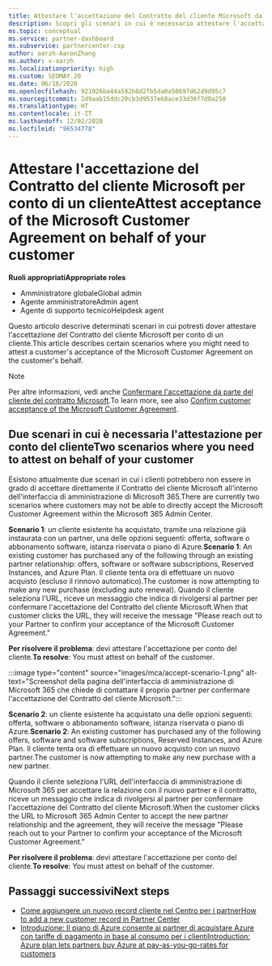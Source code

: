 ```yaml
---
title: Attestare l'accettazione del Contratto del cliente Microsoft da parte di un cliente
description: Scopri gli scenari in cui è necessario attestare l'accettazione del Contratto del cliente Microsoft per conto di un cliente.
ms.topic: conceptual
ms.service: partner-dashboard
ms.subservice: partnercenter-csp
author: aarzh-AaronZhang
ms.author: v-aarzh
ms.localizationpriority: high
ms.custom: SEOMAY.20
ms.date: 06/16/2020
ms.openlocfilehash: 921926ba44a592b8d2fb5da0a50697d62d9d95c7
ms.sourcegitcommit: 2d9aab15ddc20cb3d9537e68ace33d36f7d8a250
ms.translationtype: HT
ms.contentlocale: it-IT
ms.lasthandoff: 12/02/2020
ms.locfileid: "96534778"
---
```

# <a name="attest-acceptance-of-the-microsoft-customer-agreement-on-behalf-of-your-customer"></a><span data-ttu-id="e178e-103">Attestare l'accettazione del Contratto del cliente Microsoft per conto di un cliente</span><span class="sxs-lookup"><span data-stu-id="e178e-103">Attest acceptance of the Microsoft Customer Agreement on behalf of your customer</span></span>


<span data-ttu-id="e178e-104">**Ruoli appropriati**</span><span class="sxs-lookup"><span data-stu-id="e178e-104">**Appropriate roles**</span></span>

- <span data-ttu-id="e178e-105">Amministratore globale</span><span class="sxs-lookup"><span data-stu-id="e178e-105">Global admin</span></span>
- <span data-ttu-id="e178e-106">Agente amministratore</span><span class="sxs-lookup"><span data-stu-id="e178e-106">Admin agent</span></span>
- <span data-ttu-id="e178e-107">Agente di supporto tecnico</span><span class="sxs-lookup"><span data-stu-id="e178e-107">Helpdesk agent</span></span>

<span data-ttu-id="e178e-108">Questo articolo descrive determinati scenari in cui potresti dover attestare l'accettazione del Contratto del cliente Microsoft per conto di un cliente.</span><span class="sxs-lookup"><span data-stu-id="e178e-108">This article describes certain scenarios where you might need to attest a customer's acceptance of the Microsoft Customer Agreement on the customer's behalf.</span></span>

>[!NOTE]
><span data-ttu-id="e178e-109">Per altre informazioni, vedi anche [Confermare l'accettazione da parte del cliente del contratto Microsoft](confirm-customer-agreement.md).</span><span class="sxs-lookup"><span data-stu-id="e178e-109">To learn more, see also [Confirm customer acceptance of the Microsoft Customer Agreement](confirm-customer-agreement.md).</span></span>

## <a name="two-scenarios-where-you-need-to-attest-on-behalf-of-your-customer"></a><span data-ttu-id="e178e-110">Due scenari in cui è necessaria l'attestazione per conto del cliente</span><span class="sxs-lookup"><span data-stu-id="e178e-110">Two scenarios where you need to attest on behalf of your customer</span></span>

<span data-ttu-id="e178e-111">Esistono attualmente due scenari in cui i clienti potrebbero non essere in grado di accettare direttamente il Contratto del cliente Microsoft all'interno dell'interfaccia di amministrazione di Microsoft 365.</span><span class="sxs-lookup"><span data-stu-id="e178e-111">There are currently two scenarios where customers may not be able to directly accept the Microsoft Customer Agreement within the Microsoft 365 Admin Center.</span></span>

<span data-ttu-id="e178e-112">**Scenario 1**: un cliente esistente ha acquistato, tramite una relazione già instaurata con un partner, una delle opzioni seguenti: offerta, software o abbonamento software, istanza riservata o piano di Azure.</span><span class="sxs-lookup"><span data-stu-id="e178e-112">**Scenario 1**: An existing customer has purchased any of the following through an existing partner relationship: offers, software or software subscriptions, Reserved Instances, and Azure Plan.</span></span> <span data-ttu-id="e178e-113">Il cliente tenta ora di effettuare un nuovo acquisto (escluso il rinnovo automatico).</span><span class="sxs-lookup"><span data-stu-id="e178e-113">The customer is now attempting to make any new purchase (excluding auto renewal).</span></span> <span data-ttu-id="e178e-114">Quando il cliente seleziona l'URL, riceve un messaggio che indica di rivolgersi al partner per confermare l'accettazione del Contratto del cliente Microsoft.</span><span class="sxs-lookup"><span data-stu-id="e178e-114">When that customer clicks the URL, they will receive the message "Please reach out to your Partner to confirm your acceptance of the Microsoft Customer Agreement."</span></span>  

<span data-ttu-id="e178e-115">**Per risolvere il problema**: devi attestare l'accettazione per conto del cliente.</span><span class="sxs-lookup"><span data-stu-id="e178e-115">**To resolve**: You must attest on behalf of the customer.</span></span>

:::image type="content" source="images/mca/accept-scenario-1.png" alt-text="Screenshot della pagina dell'interfaccia di amministrazione di Microsoft 365 che chiede di contattare il proprio partner per confermare l'accettazione del Contratto del cliente Microsoft.":::

<span data-ttu-id="e178e-117">**Scenario 2**: un cliente esistente ha acquistato una delle opzioni seguenti: offerta, software o abbonamento software, istanza riservata o piano di Azure.</span><span class="sxs-lookup"><span data-stu-id="e178e-117">**Scenario 2**: An existing customer has purchased any of the following offers, software and software subscriptions, Reserved Instances, and Azure Plan.</span></span> <span data-ttu-id="e178e-118">Il cliente tenta ora di effettuare un nuovo acquisto con un nuovo partner.</span><span class="sxs-lookup"><span data-stu-id="e178e-118">The customer is now attempting to make any new purchase with a new partner.</span></span>

<span data-ttu-id="e178e-119">Quando il cliente seleziona l'URL dell'interfaccia di amministrazione di Microsoft 365 per accettare la relazione con il nuovo partner e il contratto, riceve un messaggio che indica di rivolgersi al partner per confermare l'accettazione del Contratto del cliente Microsoft.</span><span class="sxs-lookup"><span data-stu-id="e178e-119">When the customer clicks the URL to Microsoft 365 Admin Center to accept the new partner relationship and the agreement, they will receive the message "Please reach out to your Partner to confirm your acceptance of the Microsoft Customer Agreement."</span></span>  

<span data-ttu-id="e178e-120">**Per risolvere il problema**: devi attestare l'accettazione per conto del cliente.</span><span class="sxs-lookup"><span data-stu-id="e178e-120">**To resolve**: You must attest on behalf of the customer.</span></span>  

## <a name="next-steps"></a><span data-ttu-id="e178e-121">Passaggi successivi</span><span class="sxs-lookup"><span data-stu-id="e178e-121">Next steps</span></span>

- [<span data-ttu-id="e178e-122">Come aggiungere un nuovo record cliente nel Centro per i partner</span><span class="sxs-lookup"><span data-stu-id="e178e-122">How to add a new customer record in Partner Center</span></span>](add-a-new-customer.md)
- [<span data-ttu-id="e178e-123">Introduzione: Il piano di Azure consente ai partner di acquistare Azure con tariffe di pagamento in base al consumo per i clienti</span><span class="sxs-lookup"><span data-stu-id="e178e-123">Introduction: Azure plan lets partners buy Azure at pay-as-you-go-rates for customers</span></span>](azure-plan-lp.md)
